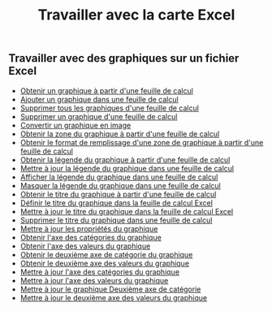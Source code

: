 ﻿---
title: Travailler avec la carte Excel
second_title: Aspose.Cells Cloud Documen
linktitle: Graphique
type: docs
url: /fr/charts/
aliases: [/working-with-charts/]
keywords: REST API, spreadsheets, excel, chart
description: "Cells.Cloud API pour Excel fonctionnent : les cartes fonctionnent"
weight: 100
kwords: Excel, Office Cloud, REST API, Tableur, PDF, CSV, Json, Markdown, Graphiques
---
## Travailler avec des graphiques sur un fichier Excel

- [Obtenir un graphique à partir d'une feuille de calcul](/cells/fr/get-chart-from-a-worksheet/)
- [Ajouter un graphique dans une feuille de calcul](/cells/fr/add-a-chart-in-a-worksheet/)
- [Supprimer tous les graphiques d'une feuille de calcul](/cells/fr/delete-all-charts-from-a-worksheet/)
- [Supprimer un graphique d'une feuille de calcul](/cells/fr/delete-a-chart-from-a-worksheet/)
- [Convertir un graphique en image](/cells/fr/convert-chart-to-image/)
- [Obtenir la zone du graphique à partir d'une feuille de calcul](/cells/fr/get-chart-area-from-a-worksheet/)
- [Obtenir le format de remplissage d'une zone de graphique à partir d'une feuille de calcul](/cells/fr/get-fill-format-of-a-chart-area-from-a-worksheet/)
- [Obtenir la légende du graphique à partir d'une feuille de calcul](/cells/fr/get-chart-legend-from-a-worksheet/)
- [Mettre à jour la légende du graphique dans une feuille de calcul](/cells/fr/update-chart-legend-in-a-worksheet/)
- [Afficher la légende du graphique dans une feuille de calcul](/cells/fr/show-chart-legend-in-a-worksheet/)
- [Masquer la légende du graphique dans une feuille de calcul](/cells/fr/hide-chart-legend-in-a-worksheet/)
- [Obtenir le titre du graphique à partir d'une feuille de calcul](/cells/fr/get-chart-title-from-a-worksheet/)
- [Définir le titre du graphique dans la feuille de calcul Excel](/cells/fr/set-chart-title-in-excel-worksheet/)
- [Mettre à jour le titre du graphique dans la feuille de calcul Excel](/cells/fr/update-chart-title-in-excel-worksheet/)
- [Supprimer le titre du graphique dans une feuille de calcul](/cells/fr/delete-chart-title-in-a-worksheet/)
- [Mettre à jour les propriétés du graphique](/cells/fr/charts/propreties/update/)
- [Obtenir l'axe des catégories du graphique](/cells/fr/charts/category-axis/get/)
- [Obtenir l'axe des valeurs du graphique](/cells/fr/charts/value-axis/get/)
- [Obtenir le deuxième axe de catégorie du graphique](/cells/fr/charts/second-category-axis/get/)
- [Obtenir le deuxième axe des valeurs du graphique](/cells/fr/charts/second-value-axis/get/)
- [Mettre à jour l'axe des catégories du graphique](/cells/fr/charts/category-axis/update/)
- [Mettre à jour l'axe des valeurs du graphique](/cells/fr/charts/value-axis/update/)
- [Mettre à jour le graphique Deuxième axe de catégorie](/cells/fr/charts/second-category-axis/update/)
- [Mettre à jour le deuxième axe des valeurs du graphique](/cells/fr/charts/second-value-axis/update/)
